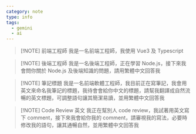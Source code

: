 ```yaml
---
category: note
type: info
tags:
  - gemini
  - ai
---
```


> [!NOTE] 前端工程師
> 我是一名前端工程師，我使用 Vue3 及 Typescript


> [!NOTE] 後端工程師
> 我是一名後端工程師，正在學習 Node.js，接下來我會問你關於 Node.js 及後端知識的問題，請用繁體中文回答我



> [!NOTE] 筆記標題
> 我是一名前端軟體工程師，我目前正在寫筆記，我會用英文來命名我筆記的標題，我待會會給你中文的標題，請幫我翻譯成自然流暢的英文標題，可調整語句讓其簡潔易讀，並用繁體中文回答我


> [!NOTE] Code Review 英文
> 我正在幫別人 code review，我試著用英文寫下 comment，接下來我會給你我的 comment，請審視我的寫法，必要時修改我的語句，讓其通暢自然，並用繁體中文回答我